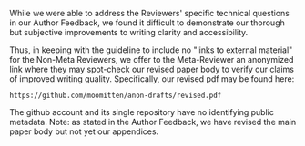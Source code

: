 While we were able to address the Reviewers' specific technical questions in
our Author Feedback, we found it difficult to demonstrate our thorough but
subjective improvements to writing clarity and accessibility.

Thus, in keeping with the guideline to include no "links to external material"
for the Non-Meta Reviewers, we offer to the Meta-Reviewer an anonymized link
where they may spot-check our revised paper body to verify our claims of
improved writing quality.  Specifically, our revised pdf may be found here: 

    https://github.com/moomitten/anon-drafts/revised.pdf

The github account and its single repository have no identifying public
metadata.  Note: as stated in the Author Feedback, we have revised the main
paper body but not yet our appendices.
